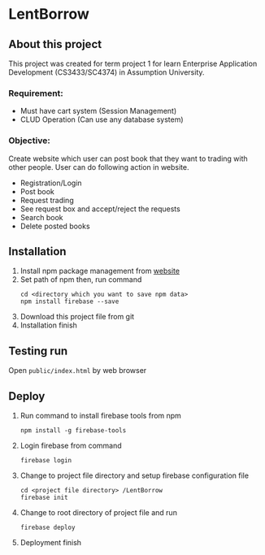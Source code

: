 # LentBorrow
## About this project
This project was created for term project 1 for learn Enterprise Application Development (CS3433/SC4374) in Assumption University.

### Requirement:
 - Must have cart system (Session Management)
 - CLUD Operation (Can use any database system)

### Objective: 
 Create website which user can post book that they want to trading with other people. User can do following action in website.
   + Registration/Login
   + Post book
   + Request trading
   + See request box and accept/reject the requests
   + Search book
   + Delete posted books


## Installation
1. Install npm package management from [website](https://www.npmjs.com/)
2. Set path of npm then, run command
    ```
    cd <directory which you want to save npm data>
    npm install firebase --save
    ```
3. Download this project file from git
4. Installation finish

## Testing run
Open `public/index.html` by web browser

## Deploy
1. Run command to install firebase tools from npm
    ```
    npm install -g firebase-tools
    ```
2. Login firebase from command
    ```
    firebase login
    ```
3. Change to project file directory and setup firebase configuration  file
    ```
    cd <project file directory> /LentBorrow
    firebase init
    ```
4. Change to root directory of project file and run 
    ```
    firebase deploy
    ```

5. Deployment finish
